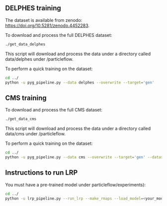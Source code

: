 ## DELPHES training
The dataset is available from zenodo: https://doi.org/10.5281/zenodo.4452283.

To download and process the full DELPHES dataset:
```bash
./get_data_delphes
```

This script will download and process the data under a directory called data/delphes under /particleflow.

To perform a quick training on the dataset:
```bash
cd ../
python -u pyg_pipeline.py --data delphes --overwrite --target='gen'
```

## CMS training

To download and process the full CMS dataset:
```bash
./get_data_cms
```
This script will download and process the data under a directory called data/cms under /particleflow.

To perform a quick training on the dataset:
```bash
cd ../
python -u pyg_pipeline.py --data cms --overwrite --target='gen' --dataset=<path_to_data_cms> --dataset_qcd=<path_to_data_cms>
```

## Instructions to run LRP

You must have a pre-trained model under particleflow/experiments):
```bash
cd ../
python -u lrp_pipeline.py --run_lrp --make_rmaps --load_model=<your_model> --load_epoch=<your_epoch>
```
